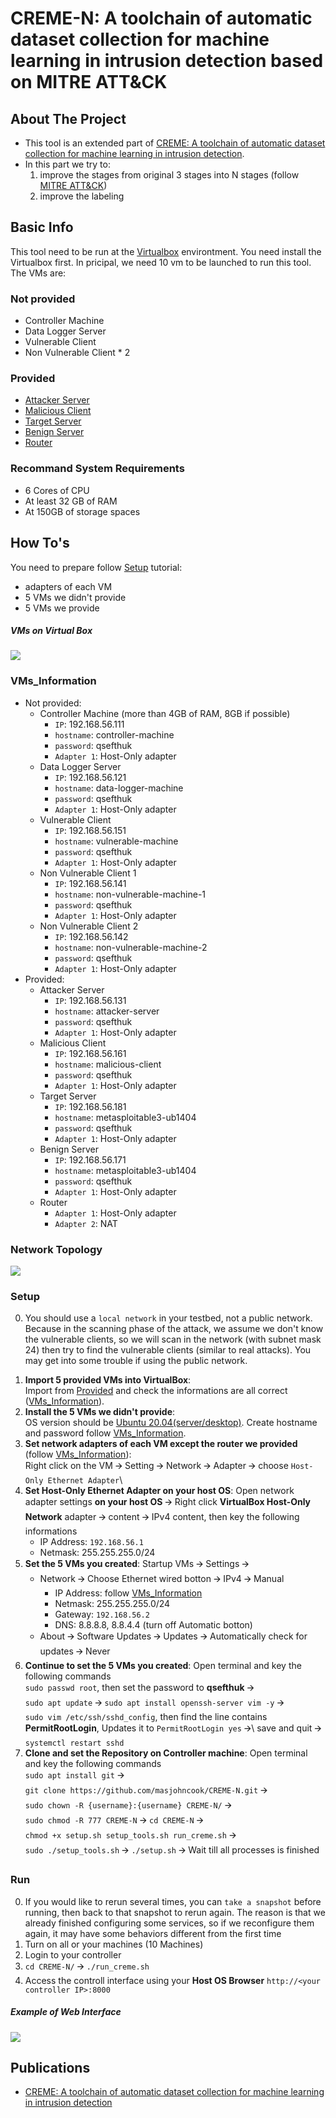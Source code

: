 # CREME-N: A toolchain of automatic dataset collection for machine learning in intrusion detection based on MITRE ATT&CK

<!-- ABOUT THE PROJECT -->
## About The Project

* This tool is an extended part of [CREME: A toolchain of automatic dataset collection for machine learning in intrusion detection](https://github.com/buihuukhoi/CREME).
* In this part we try to:
  1. improve the stages from original 3 stages into N stages (follow [MITRE ATT&CK](https://attack.mitre.org/))
  2. improve the labeling


## Basic Info
This tool need to be run at the [Virtualbox](https://www.virtualbox.org/wiki/Downloads) environtment. You need install the Virtualbox first. In pricipal, we need 10 vm to be launched to run this tool. The VMs are:

### Not provided
  * Controller Machine
  * Data Logger Server
  * Vulnerable Client
  * Non Vulnerable Client * 2

### Provided
  * [Attacker Server](https://drive.google.com/file/d/1zJa7NnR6H2pGFx0Q9ltlyAwFAp_yWXJo/view?usp=sharing)
  * [Malicious Client](https://drive.google.com/file/d/1XNrXRrvk_iuqcQ2f0RLz9kHkoJ-vbnWs/view)
  * [Target Server](https://drive.google.com/file/d/1dbUNo7AUhTCz18CiBB82nkYE-fh_UN3V/view)
  * [Benign Server](https://drive.google.com/file/d/1JqF4WyBSz0L63DT6cHBargdjtqb7UHld/view)
  * [Router](https://drive.google.com/file/d/1IT0w5QxJlWIou4cPKWEOSIxhbEmAkrmE/view?usp=sharing)

### Recommand System Requirements
* 6 Cores of CPU
* At least 32 GB of RAM
* At 150GB of storage spaces



<!-- GETTING STARTED -->
## How To's
You need to prepare follow [Setup](#Setup) tutorial:
  * adapters of each VM
  * 5 VMs we didn't provide
  * 5 VMs we provide

##### VMs on Virtual Box
![](https://i.imgur.com/R4FWhjS.png)

### VMs_Information
* Not provided:
  * Controller Machine (more than 4GB of RAM, 8GB if possible)
    * `IP`: 192.168.56.111
    * `hostname`: controller-machine
    * `password`: qsefthuk
    * `Adapter 1`: Host-Only adapter
  * Data Logger Server
    * `IP`: 192.168.56.121
    * `hostname`: data-logger-machine
    * `password`: qsefthuk
    * `Adapter 1`: Host-Only adapter
  * Vulnerable Client
    * `IP`: 192.168.56.151
    * `hostname`: vulnerable-machine
    * `password`: qsefthuk
    * `Adapter 1`: Host-Only adapter
  * Non Vulnerable Client 1
    * `IP`: 192.168.56.141
    * `hostname`: non-vulnerable-machine-1
    * `password`: qsefthuk
    * `Adapter 1`: Host-Only adapter
  * Non Vulnerable Client 2
    * `IP`: 192.168.56.142
    * `hostname`: non-vulnerable-machine-2
    * `password`: qsefthuk
    * `Adapter 1`: Host-Only adapter
* Provided:
  * Attacker Server
     * `IP`: 192.168.56.131
     * `hostname`: attacker-server
     * `password`: qsefthuk
     * `Adapter 1`: Host-Only adapter
  * Malicious Client
     * `IP`: 192.168.56.161
     * `hostname`: malicious-client
     * `password`: qsefthuk
     * `Adapter 1`: Host-Only adapter
  * Target Server
    * `IP`: 192.168.56.181
    * `hostname`: metasploitable3-ub1404
    * `password`: qsefthuk
    * `Adapter 1`: Host-Only adapter
  * Benign Server
    * `IP`: 192.168.56.171
    * `hostname`: metasploitable3-ub1404
    * `password`: qsefthuk
    * `Adapter 1`: Host-Only adapter
  * Router
    * `Adapter 1`: Host-Only adapter
    * `Adapter 2`: NAT

### Network Topology
![](https://i.imgur.com/pLAkRIy.jpg)

### Setup
0. You should use a `local network` in your testbed, not a public network. Because in the scanning phase of the attack, we assume we don't know the vulnerable clients, so we will scan in the network (with subnet mask 24) then try to find the vulnerable clients (similar to real attacks). You may get into some trouble if using the public network.
<!-- 1. `Create a Nat network`:\
    Open VirtualBox 🡪 File 🡪 Preferences… 🡪 Network 🡪 Add a new NatNetwork 🡪 Right click on the new network 🡪 Edit NAT Network 🡪 Update Network CIDR to 192.168.56.0/24 🡪 OK 🡪 OK -->
1. **Import 5 provided VMs into VirtualBox**:\
    Import from [Provided](#Provided) and check the informations are all correct ([VMs_Information](#VMs_Information)).
2. **Install the 5 VMs we didn't provide**:\
    OS version should be [Ubuntu 20.04(server/desktop)](https://ubuntu.com/download). Create hostname and password follow [VMs_Information](#VMs_Information).
3. **Set network adapters of each VM except the router we provided** (follow [VMs_Information](#VMs_Information)):\
    Right click on the VM 🡪 Setting 🡪 Network 🡪 Adapter 🡪 choose `Host-Only Ethernet Adapter`\
4. **Set Host-Only Ethernet Adapter on your host OS**: Open network adapter settings **on your host OS** 🡪 Right click **VirtualBox Host-Only Network** adapter 🡪 content 🡪 IPv4 content, then key the following informations
    * IP Address: `192.168.56.1`
    * Netmask: 255.255.255.0/24
5. **Set the 5 VMs you created**: Startup VMs 🡪 Settings 🡪
    * Network 🡪 Choose Ethernet wired botton 🡪 IPv4 🡪 Manual
        * IP Address: follow [VMs_Information](#VMs_Information)
        * Netmask: 255.255.255.0/24
        * Gateway: `192.168.56.2`
        * DNS: 8.8.8.8, 8.8.4.4 (turn off Automatic botton)
    * About 🡪 Software Updates 🡪 Updates 🡪 Automatically check for updates 🡪 Never
6. **Continue to set the 5 VMs you created**: Open terminal and key the following commands\
    `sudo passwd root`, then set the password to **qsefthuk** 🡪\
    `sudo apt update` 🡪 `sudo apt install openssh-server vim -y` 🡪\
    `sudo vim /etc/ssh/sshd_config`, then find the line contains **PermitRootLogin**, Updates it to `PermitRootLogin yes` 🡪\ 
    save and quit 🡪\
    `systemctl restart sshd`
7. **Clone and set the Repository on Controller machine**: Open terminal and key the following commands\
    `sudo apt install git` 🡪\
    `git clone https://github.com/masjohncook/CREME-N.git` 🡪\
    `sudo chown -R {username}:{username} CREME-N/` 🡪\
    `sudo chmod -R 777 CREME-N` 🡪 `cd CREME-N` 🡪\
    `chmod +x setup.sh setup_tools.sh run_creme.sh` 🡪\
    `sudo ./setup_tools.sh` 🡪 `./setup.sh` 🡪 Wait till all processes is finished

### Run
0. If you would like to rerun several times, you can `take a snapshot` before running, then back to that snapshot to rerun again. The reason is that we already finished configuring some services, so if we reconfigure them again, it may have some behaviors different from the first time
1. Turn on all or your machines (10 Machines)
2. Login to your controller
3. `cd CREME-N/` 🡪 `./run_creme.sh`
4. Access the controll interface using your **Host OS Browser** `http://<your controller IP>:8000`

##### Example of Web Interface
![](https://i.imgur.com/5xTMXRn.png)



<!-- Dataset -->
<!--## Generated Dataset

The dataset can be found at [here](https://drive.google.com/drive/folders/1bEsx64H2vogJKgI_OTVQ8n71VahtLxz5?usp=sharing)-->

## Publications
* [CREME: A toolchain of automatic dataset collection for machine learning in intrusion detection](https://www.sciencedirect.com/science/article/abs/pii/S1084804521002137)
